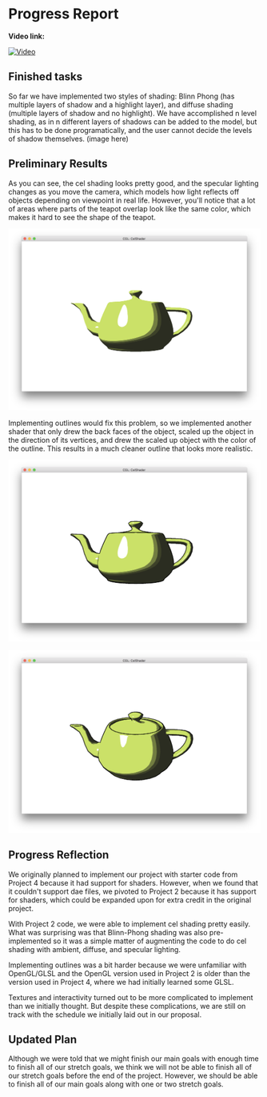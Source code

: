 # Progress Report

**Video link:** 

[![Video](http://img.youtube.com/vi/ruxaztOYne0/0.jpg)](https://www.youtube.com/watch?v=ruxaztOYne0)

## Finished tasks
So far we have implemented two styles of shading: Blinn Phong (has multiple layers of shadow and a highlight layer), and diffuse shading (multiple layers of shadow and no highlight). We have accomplished n level shading, as in n different layers of shadows can be added to the model, but this has to be done programatically, and the user cannot decide the levels of shadow themselves. (image here)



## Preliminary Results

As you can see, the cel shading looks pretty good, and the specular lighting changes as you move the camera, which models how light reflects off objects depending on viewpoint in real life. However, you'll notice that a lot of areas where parts of the teapot overlap look like the same color, which makes it hard to see the shape of the teapot.

![cel shading without outline](images/progress-report/cel-no-outline.png)

Implementing outlines would fix this problem, so we implemented another shader that only drew the back faces of the object, scaled up the object in the direction of its vertices, and drew the scaled up object with the color of the outline. This results in a much cleaner outline that looks more realistic. 

![cel shading 1](images/progress-report/cel-outline-1.png) 

![cel shading 2](images/progress-report/cel-outline-2.png)

## Progress Reflection

We originally planned to implement our project with starter code from Project 4 because it had support for shaders. However, when we found that it couldn't support dae files, we pivoted to Project 2 because it has support for shaders, which could be expanded upon for extra credit in the original project.

With Project 2 code, we were able to implement cel shading pretty easily. What was surprising was that Blinn-Phong shading was also pre-implemented so it was a simple matter of augmenting the code to do cel shading with ambient, diffuse, and specular lighting.

Implementing outlines was a bit harder because we were unfamiliar with OpenGL/GLSL and the OpenGL version used in Project 2 is older than the version used in Project 4, where we had initially learned some GLSL.

Textures and interactivity turned out to be more complicated to implement than we initially thought. But despite these complications, we are still on track with the schedule we initially laid out in our proposal. 

## Updated Plan

Although we were told that we might finish our main goals with enough time to finish all of our stretch goals, we think we will not be able to finish all of our stretch goals before the end of the project. However, we should be able to finish all of our main goals along with one or two stretch goals. 
